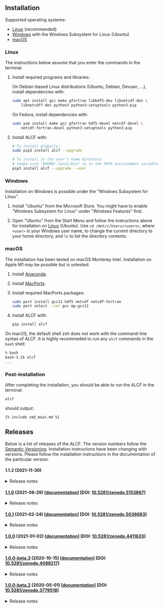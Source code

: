## Installation

Supported operating systems:

* [Linux](#linux) (recommended)
* [Windows](#windows) with the Windows Subsystem for Linux (Ubuntu)
* [macOS](#macos)

### Linux

The instructions below assume that you enter the commands in the terminal.

1. Install required programs and libraries:

    On Debian-based Linux distributions (Ubuntu, Debian, Devuan, ...), install
    dependencies with:

    ```sh
    sudo apt install gcc make gfortran libhdf5-dev libnetcdf-dev \
        libnetcdff-dev python3 python3-setuptools python3-pip
    ```

    On Fedora, install dependencies with:

    ```sh
    sudo yum install make gcc gfortran hdf5-devel netcdf-devel \
        netcdf-fortran-devel python3-setuptools python3-pip
    ```

2. Install ALCF with:

    ```sh
    # To install globally:
    sudo pip3 install alcf --upgrade

    # To install in the user's home directory
    # (make sure "$HOME/.local/bin" is in the PATH environment variable):
    pip3 install alcf --upgrade --user
    ```

### Windows

Installation on Windows is possible under the "Windows Subsystem for Linux".

1. Install "Ubuntu" from the Microsoft Store. You might have to enable
"Windows Subsystem for Linux" under "Windows Features" first.

2. Open "Ubuntu" from the Start Menu and follow the instructions above for
installation on [Linux](#linux) (Ubuntu). Use `cd /mnt/c/Users/<users>`, where `<user>`
is your Windows user name, to change the current directory to your home
directory, and `ls` to list the directory contents.

### macOS

The installation has been tested on macOS Monterey Intel. Installation on Apple
M1 may be possible but is untested.

1. Install [Anaconda](https://anaconda.org).

2. Install [MacPorts](https://www.macports.org).

3. Install required MacPorts packages:

    ```sh
    sudo port install gcc11 hdf5 netcdf netcdf-fortran
    sudo port select --set gcc mp-gcc11
    ```

4. Install ALCF with:

    ```sh
    pip install alcf
    ```

On macOS, the default shell zsh does not work with the command-line syntax
of ALCF. It is highly recommeded to run any `alcf` commands in the `bash` shell:

```sh
% bash
bash-3.2$ alcf
...
```

### Post-installation

After completing the installation, you should be able to run the ALCF in the
terminal:

```sh
alcf
```

should output:

```
{% include cmd_main.md %}
```

## Releases

Below is a list of releases of the ALCF. The version numbers follow
the [Semantic Versioning](https://semver.org). Installation instructions
have been changing with versions. Please follow the installation instructions
in the documentation of the particular version.

#### 1.1.2 (2021-11-30)

<details>
<summary>Release notes</summary>
<ul>
<li>Simplified installation by removing a dependency on CMOR.</li>
</ul>
</details>

#### [1.1.0](https://github.com/alcf-lidar/alcf/releases/tag/v1.1.0) (2021-06-29) [[documentation](https://github.com/alcf-lidar/alcf/releases/download/v1.1.0/alcf-doc-1.1.0.zip)] [DOI: [10.5281/zenodo.5153867](https://zenodo.org/record/5153867)]

<details>
<summary>Release notes</summary>
<ul>
<li>Support for Vaisala CL61 and NetCDF files produced by BL-VIEW.</li>
<li>Improved documentation.</li>
</ul>
</details>

#### [1.0.1](https://github.com/alcf-lidar/alcf/releases/tag/v1.0.1) (2021-02-24) [[documentation](https://github.com/alcf-lidar/alcf/releases/download/v1.0.1/alcf-doc-1.0.1.zip)] [DOI: [10.5281/zenodo.5036683](https://doi.org/10.5281/zenodo.5036683)]

<details>
<summary>Release notes</summary>
<ul>
<li>Fixed download links to dependencies (udunits archive was removed upstream).</li>
</ul>
</details>

#### [1.0.0](https://github.com/alcf-lidar/alcf/releases/tag/v1.0.0) (2021-01-02) [[documentation](https://github.com/alcf-lidar/alcf/releases/download/v1.0.0/alcf-doc-1.0.0.zip)] [DOI: [10.5281/zenodo.4411633](https://doi.org/10.5281/zenodo.4411633)]

<details>
<summary>Release notes</summary>
<ul>
<li>First stable release. No change from 1.0.0-beta.3.</li>
</ul>
</details>

#### [1.0.0-beta.3](https://github.com/alcf-lidar/alcf/releases/tag/v1.0.0-beta.3) (2020-10-15) [[documentation](https://github.com/alcf-lidar/alcf/releases/download/v1.0.0-beta.3/alcf-doc-1.0.0-beta.3.zip)] [DOI: [10.5281/zenodo.4088217](https://doi.org/10.5281/zenodo.4088217)]

<details>
<summary>Release notes</summary>
<ul>
<li>alcf lidar option for coupling of observed data with simulated molecular backscatter.</li>
<li>Removal of molecular backscatter in plots (if available).</li>
<li>alcf stats filter option now supports "night" and "day" and passing of multiple arguments.</li>
<li>New lidar type "default" for re-processing of already processed lidar data.</li>
<li>Support for plotting of model cloud liquid water, ice content and cloud fraction.</li>
<li>Calculation of lidar ratio changed to effective lidar ratio.</li>
<li>Backscatter plots now show effective lidar ratio and cloud mask by default.</li>
<li>Changed default vlim for backscatter plots to { 0.1 200 } and default sigma to 5.</li>
<li>Output files names are now without colons, which are not compatible with Windows.</li>
<li>More accurate plot labels.</li>
<li>Improved time sampling: exact profile time bounds are used from weighting.</li>
<li>Improved handling of errors and stopping with Ctrl+C.</li>
<li>Improved NetCDF metadata.</li>
<li>Improved compatibility with newer versions of matplotlib.</li>
<li>Fixed clearing of figures in alcf plot backscatter.</li>
</ul>
</details>

#### [1.0.0-beta.2](https://github.com/alcf-lidar/alcf/releases/tag/v1.0.0-beta.2) (2020-05-01) [[documentation](https://github.com/alcf-lidar/alcf-lidar.github.io/releases/download/v1.0.0-beta.2/alcf-doc-1.0.0-beta.2.zip)] [DOI: [10.5281/zenodo.3779518](https://doi.org/10.5281/zenodo.3779518)]

<details>
<summary>Release notes</summary>
<ul>
<li>Initial beta release.</li>
</ul>
</details>
